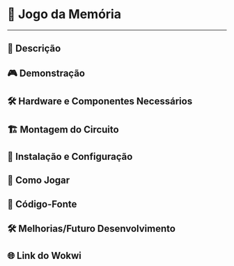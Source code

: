 # 📌 Jogo da Memória 

---

## 📝 Descrição  

## 🎮 Demonstração  

## 🛠 Hardware e Componentes Necessários  

## 🏗 Montagem do Circuito  

## 💾 Instalação e Configuração  

## 🚀 Como Jogar  

## 📜 Código-Fonte  

## 🛠 Melhorias/Futuro Desenvolvimento  

## 🌐 Link do Wokwi  


